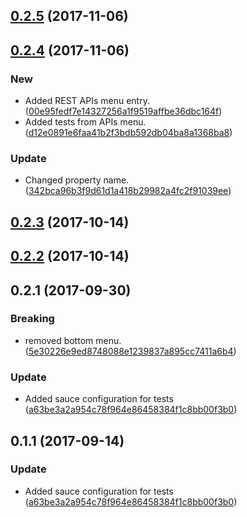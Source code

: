 <a name="0.2.5"></a>
## [0.2.5](https://github.com/advanced-rest-client/arc-menu/compare/0.2.4...0.2.5) (2017-11-06)




<a name="0.2.4"></a>
## [0.2.4](https://github.com/advanced-rest-client/arc-menu/compare/0.2.3...0.2.4) (2017-11-06)


### New

* Added REST APIs menu entry. ([00e95fedf7e14327256a1f9519affbe36dbc164f](https://github.com/advanced-rest-client/arc-menu/commit/00e95fedf7e14327256a1f9519affbe36dbc164f))
* Added tests from APIs menu. ([d12e0891e6faa41b2f3bdb592db04ba8a1368ba8](https://github.com/advanced-rest-client/arc-menu/commit/d12e0891e6faa41b2f3bdb592db04ba8a1368ba8))

### Update

* Changed property name. ([342bca96b3f9d61d1a418b29982a4fc2f91039ee](https://github.com/advanced-rest-client/arc-menu/commit/342bca96b3f9d61d1a418b29982a4fc2f91039ee))



<a name="0.2.3"></a>
## [0.2.3](https://github.com/advanced-rest-client/arc-menu/compare/0.2.2...0.2.3) (2017-10-14)




<a name="0.2.2"></a>
## [0.2.2](https://github.com/advanced-rest-client/arc-menu/compare/0.2.1...0.2.2) (2017-10-14)




<a name="0.2.1"></a>
## 0.2.1 (2017-09-30)


### Breaking

* removed bottom menu. ([5e30226e9ed8748088e1239837a895cc7411a6b4](https://github.com/advanced-rest-client/arc-menu/commit/5e30226e9ed8748088e1239837a895cc7411a6b4))

### Update

* Added sauce configuration for tests ([a63be3a2a954c78f964e86458384f1c8bb00f3b0](https://github.com/advanced-rest-client/arc-menu/commit/a63be3a2a954c78f964e86458384f1c8bb00f3b0))



<a name="0.1.1"></a>
## 0.1.1 (2017-09-14)


### Update

* Added sauce configuration for tests ([a63be3a2a954c78f964e86458384f1c8bb00f3b0](https://github.com/advanced-rest-client/arc-menu/commit/a63be3a2a954c78f964e86458384f1c8bb00f3b0))



